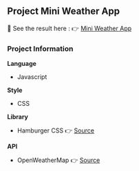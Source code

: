 ## Project Mini Weather App 
🚀 See the result here :
👉 [Mini Weather App](https://vinnnervin.github.io/mini-weather-app)


###  Project Information
**Language**
- Javascript

**Style**
- CSS

**Library**
- Hamburger CSS 👉 [Source](https://jonsuh.com/hamburgers/)

**API**
- OpenWeatherMap 👉 [Source](https://openweathermap.org/)
  
